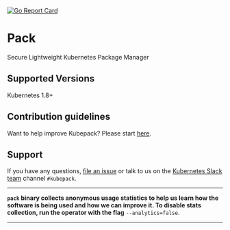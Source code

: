 [![Go Report Card](https://goreportcard.com/badge/github.com/kubepack/pack)](https://goreportcard.com/report/github.com/kubepack/pack)

# Pack
Secure Lightweight Kubernetes Package Manager

## Supported Versions
Kubernetes 1.8+

## Contribution guidelines
Want to help improve Kubepack? Please start [here](/CONTRIBUTING.md).

## Support
If you have any questions, [file an issue](https://github.com/kubepack/pack/issues/new) or talk to us on the [Kubernetes Slack team](http://slack.kubernetes.io) channel `#kubepack`.

---

**`pack` binary collects anonymous usage statistics to help us learn how the software is being used and how we can improve it.
To disable stats collection, run the operator with the flag** `--analytics=false`.

---
